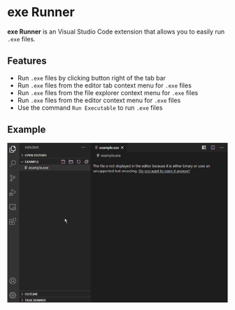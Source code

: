 # exe Runner

**exe Runner** is an Visual Studio Code extension that allows you to easily run `.exe` files.

## Features

* Run `.exe` files by clicking button right of the tab bar
* Run `.exe` files from the editor tab context menu for `.exe` files
* Run `.exe` files from the file explorer context menu for `.exe` files
* Run `.exe` files from the editor context menu for `.exe` files
* Use the command `Run Executable` to run `.exe` files

## Example

![example](media/example.gif)